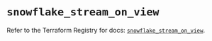 # `snowflake_stream_on_view`

Refer to the Terraform Registry for docs: [`snowflake_stream_on_view`](https://registry.terraform.io/providers/snowflake-labs/snowflake/1.0.4/docs/resources/stream_on_view).

